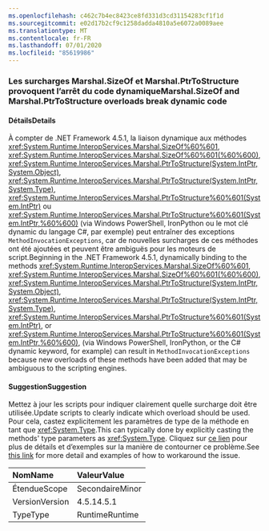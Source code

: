 ```yaml
---
ms.openlocfilehash: c462c7b4ec8423ce8fd331d3cd31154283cf1f1d
ms.sourcegitcommit: e02d17b2cf9c1258dadda4810a5e6072a0089aee
ms.translationtype: MT
ms.contentlocale: fr-FR
ms.lasthandoff: 07/01/2020
ms.locfileid: "85619986"
---
```

### <a name="marshalsizeof-and-marshalptrtostructure-overloads-break-dynamic-code"></a><span data-ttu-id="c07ae-101">Les surcharges Marshal.SizeOf et Marshal.PtrToStructure provoquent l’arrêt du code dynamique</span><span class="sxs-lookup"><span data-stu-id="c07ae-101">Marshal.SizeOf and Marshal.PtrToStructure overloads break dynamic code</span></span>

#### <a name="details"></a><span data-ttu-id="c07ae-102">Détails</span><span class="sxs-lookup"><span data-stu-id="c07ae-102">Details</span></span>

<span data-ttu-id="c07ae-103">À compter de .NET Framework 4.5.1, la liaison dynamique aux méthodes <xref:System.Runtime.InteropServices.Marshal.SizeOf%60%601>, <xref:System.Runtime.InteropServices.Marshal.SizeOf%60%601(%60%600)>, <xref:System.Runtime.InteropServices.Marshal.PtrToStructure(System.IntPtr,System.Object)>, <xref:System.Runtime.InteropServices.Marshal.PtrToStructure(System.IntPtr,System.Type)>, <xref:System.Runtime.InteropServices.Marshal.PtrToStructure%60%601(System.IntPtr)> ou <xref:System.Runtime.InteropServices.Marshal.PtrToStructure%60%601(System.IntPtr,%60%600)> (via Windows PowerShell, IronPython ou le mot clé dynamic du langage C#, par exemple) peut entraîner des exceptions <code>MethodInvocationExceptions</code>, car de nouvelles surcharges de ces méthodes ont été ajoutées et peuvent être ambiguës pour les moteurs de script.</span><span class="sxs-lookup"><span data-stu-id="c07ae-103">Beginning in the .NET Framework 4.5.1, dynamically binding to the methods <xref:System.Runtime.InteropServices.Marshal.SizeOf%60%601>, <xref:System.Runtime.InteropServices.Marshal.SizeOf%60%601(%60%600)>, <xref:System.Runtime.InteropServices.Marshal.PtrToStructure(System.IntPtr,System.Object)>, <xref:System.Runtime.InteropServices.Marshal.PtrToStructure(System.IntPtr,System.Type)>, <xref:System.Runtime.InteropServices.Marshal.PtrToStructure%60%601(System.IntPtr)>, or <xref:System.Runtime.InteropServices.Marshal.PtrToStructure%60%601(System.IntPtr,%60%600)>, (via Windows PowerShell, IronPython, or the C# dynamic keyword, for example) can result in <code>MethodInvocationExceptions</code> because new overloads of these methods have been added that may be ambiguous to the scripting engines.</span></span>

#### <a name="suggestion"></a><span data-ttu-id="c07ae-104">Suggestion</span><span class="sxs-lookup"><span data-stu-id="c07ae-104">Suggestion</span></span>

<span data-ttu-id="c07ae-105">Mettez à jour les scripts pour indiquer clairement quelle surcharge doit être utilisée.</span><span class="sxs-lookup"><span data-stu-id="c07ae-105">Update scripts to clearly indicate which overload should be used.</span></span> <span data-ttu-id="c07ae-106">Pour cela, castez explicitement les paramètres de type de la méthode en tant que <xref:System.Type>.</span><span class="sxs-lookup"><span data-stu-id="c07ae-106">This can typically done by explicitly casting the methods' type parameters as <xref:System.Type>.</span></span> <span data-ttu-id="c07ae-107">Cliquez sur [ce lien](https://support.microsoft.com/kb/2909958/) pour plus de détails et d’exemples sur la manière de contourner ce problème.</span><span class="sxs-lookup"><span data-stu-id="c07ae-107">See [this link](https://support.microsoft.com/kb/2909958/) for more detail and examples of how to workaround the issue.</span></span>

| <span data-ttu-id="c07ae-108">Nom</span><span class="sxs-lookup"><span data-stu-id="c07ae-108">Name</span></span>    | <span data-ttu-id="c07ae-109">Valeur</span><span class="sxs-lookup"><span data-stu-id="c07ae-109">Value</span></span>       |
|:--------|:------------|
| <span data-ttu-id="c07ae-110">Étendue</span><span class="sxs-lookup"><span data-stu-id="c07ae-110">Scope</span></span>   |<span data-ttu-id="c07ae-111">Secondaire</span><span class="sxs-lookup"><span data-stu-id="c07ae-111">Minor</span></span>|
|<span data-ttu-id="c07ae-112">Version</span><span class="sxs-lookup"><span data-stu-id="c07ae-112">Version</span></span>|<span data-ttu-id="c07ae-113">4.5.1</span><span class="sxs-lookup"><span data-stu-id="c07ae-113">4.5.1</span></span>|
|<span data-ttu-id="c07ae-114">Type</span><span class="sxs-lookup"><span data-stu-id="c07ae-114">Type</span></span>|<span data-ttu-id="c07ae-115">Runtime</span><span class="sxs-lookup"><span data-stu-id="c07ae-115">Runtime</span></span>|
